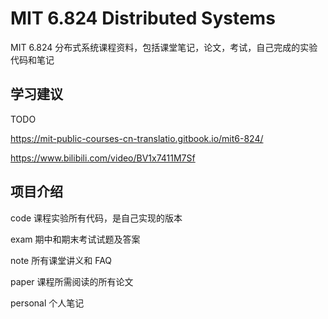 # MIT 6.824 Distributed Systems

MIT 6.824 分布式系统课程资料，包括课堂笔记，论文，考试，自己完成的实验代码和笔记

## 学习建议

TODO

https://mit-public-courses-cn-translatio.gitbook.io/mit6-824/

https://www.bilibili.com/video/BV1x7411M7Sf

## 项目介绍

code 课程实验所有代码，是自己实现的版本

exam 期中和期末考试试题及答案

note 所有课堂讲义和 FAQ

paper 课程所需阅读的所有论文

personal 个人笔记
